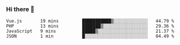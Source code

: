 ### Hi there 👋

<!--START_SECTION:waka-->

```text
Vue.js       19 mins         ███████████▒░░░░░░░░░░░░░   44.79 %
PHP          13 mins         ███████▒░░░░░░░░░░░░░░░░░   29.36 %
JavaScript   9 mins          █████▒░░░░░░░░░░░░░░░░░░░   21.37 %
JSON         1 min           █░░░░░░░░░░░░░░░░░░░░░░░░   04.49 %
```

<!--END_SECTION:waka-->

<!--
**Jonas-VanHaeken/Jonas-VanHaeken** is a ✨ _special_ ✨ repository because its `README.md` (this file) appears on your GitHub profile.

Here are some ideas to get you started:

- 🔭 I’m currently working on ...
- 🌱 I’m currently learning ...
- 👯 I’m looking to collaborate on ...
- 🤔 I’m looking for help with ...
- 💬 Ask me about ...
- 📫 How to reach me: ...
- 😄 Pronouns: ...
- ⚡ Fun fact: ...
-->
